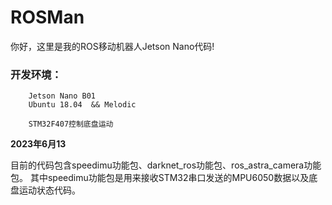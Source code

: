 # ROSMan
你好，这里是我的ROS移动机器人Jetson Nano代码!

### 开发环境：
        Jetson Nano B01
        Ubuntu 18.04  && Melodic

        STM32F407控制底盘运动

**2023年6月13**

目前的代码包含speedimu功能包、darknet_ros功能包、ros_astra_camera功能包。
其中speedimu功能包是用来接收STM32串口发送的MPU6050数据以及底盘运动状态代码。

